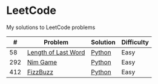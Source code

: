 # LeetCode
My solutions to LeetCode problems

| # | Problem | Solution | Difficulty |
|---| ------- | -------- | ---------- |
| 58 | [Length of Last Word](https://leetcode.com/problems/length-of-last-word/) | [Python](https://leetcode.com/submissions/detail/665429245/) | Easy |
| 292 | [Nim Game](https://leetcode.com/problems/nim-game/) | [Python](https://leetcode.com/submissions/detail/665419242/) | Easy |
| 412 | [FizzBuzz](https://leetcode.com/problems/fizz-buzz/) | [Python](https://leetcode.com/submissions/detail/665416951/) | Easy |
